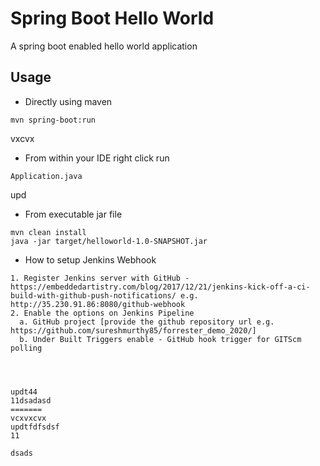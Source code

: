 # Spring Boot Hello World

A spring boot enabled hello world application

## Usage

- Directly using maven
```
mvn spring-boot:run
```
vxcvx
- From within your IDE right click run 
```
Application.java
```
upd
- From executable jar file
```
mvn clean install
java -jar target/helloworld-1.0-SNAPSHOT.jar
```

- How to setup Jenkins Webhook
```
1. Register Jenkins server with GitHub - https://embeddedartistry.com/blog/2017/12/21/jenkins-kick-off-a-ci-build-with-github-push-notifications/ e.g. http://35.230.91.86:8080/github-webhook
2. Enable the options on Jenkins Pipeline
  a. GitHub project [provide the github repository url e.g. https://github.com/sureshmurthy85/forrester_demo_2020/]
  b. Under Built Triggers enable - GitHub hook trigger for GITScm polling




updt44
11dsadasd
=======
vcxvxcvx
updtfdfsdsf
11

dsads
